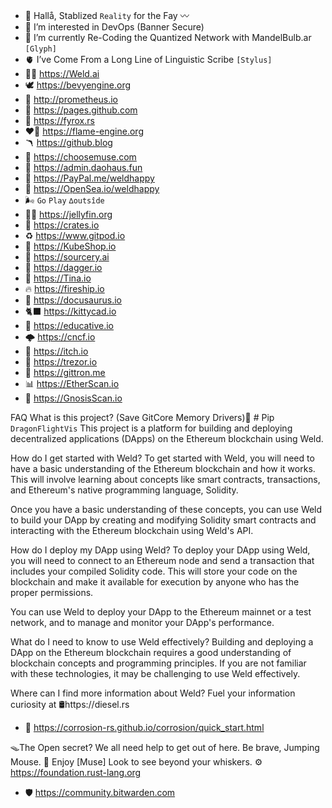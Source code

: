 - 🌊 Hallå, Stablized `Reality` for the Fay 〰️ 
- 🍢 I’m interested in DevOps (Banner Secure)
- 🍃 I’m currently Re-Coding the Quantized Network with MandelBulb.ar `[Glyph]`
- 🫀 I’ve Come From a Long Line of Linguistic Scribe `[Stylus]`
- 🧑‍🏭 https://Weld.ai
- 🕊️ https://bevyengine.org
- 🗽 http://prometheus.io
- 📜 https://pages.github.com
- 🦊 https://fyrox.rs 
- ❤️‍🔥 https://flame-engine.org
- 🪃 https://github.blog
- 🐁 https://choosemuse.com
- 💸 https://admin.daohaus.fun
- 🐉 https://PayPal.me/weldhappy
- 🐝 https://OpenSea.io/weldhappy
- 🌬️ `Go` `Play` `∆outsîde` 
- 🧜‍♂️ https://jellyfin.org
- 🎁 https://crates.io
- ♻️ https://www.gitpod.io
- 🐾 https://KubeShop.io
- 🕍 https://sourcery.ai
- 🤺 https://dagger.io
- 🦙 https://Tina.io
- 🔥 https://fireship.io
- 🦖 https://docusaurus.io
- 🐈‍⬛ https://kittycad.io
- 🎒 https://educative.io
- 🌩️ https://cncf.io
- 📿 https://itch.io
- 🔏 https://trezor.io
- 🤖 https://gittron.me
- 📊 https://EtherScan.io
- 🦉 https://GnosisScan.io
<!---
Weldhappy/Weldhappy is a ✨ special ✨ repository because its `README.md` (this file) appears on your GitHub profile.
You can click the Preview link to take a look at your changes.
--->
FAQ
What is this project? (Save GitCore Memory Drivers)📐 # Pip `DragonFlightVis`
This project is a platform for building and deploying decentralized applications (DApps) on the Ethereum blockchain using Weld.

How do I get started with Weld?
To get started with Weld, you will need to have a basic understanding of the Ethereum blockchain and how it works. This will involve learning about concepts like smart contracts, transactions, and Ethereum's native programming language, Solidity.

Once you have a basic understanding of these concepts, you can use Weld to build your DApp by creating and modifying Solidity smart contracts and interacting with the Ethereum blockchain using Weld's API.

How do I deploy my DApp using Weld?
To deploy your DApp using Weld, you will need to connect to an Ethereum node and send a transaction that includes your compiled Solidity code. This will store your code on the blockchain and make it available for execution by anyone who has the proper permissions.

You can use Weld to deploy your DApp to the Ethereum mainnet or a test network, and to manage and monitor your DApp's performance.

What do I need to know to use Weld effectively?
Building and deploying a DApp on the Ethereum blockchain requires a good understanding of blockchain concepts and programming principles. If you are not familiar with these technologies, it may be challenging to use Weld effectively.

Where can I find more information about Weld?
Fuel your information curiosity at 🛢️https://diesel.rs
- 🎡 https://corrosion-rs.github.io/corrosion/quick_start.html

🪤The Open secret? We all need help to get out of here. Be brave, Jumping Mouse. 🦁 Enjoy [Muse]
Look to see beyond your whiskers. ⚙️ https://foundation.rust-lang.org
- 🛡️ https://community.bitwarden.com
